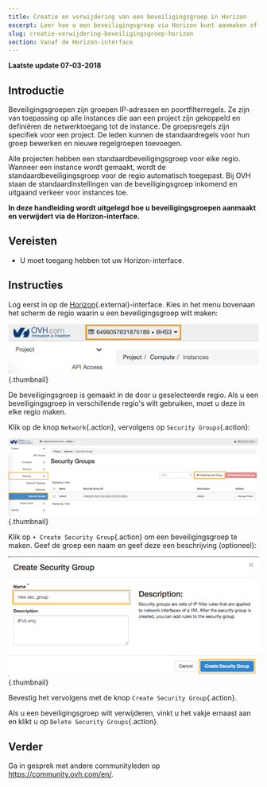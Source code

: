 ```yaml
---
title: Creatie en verwijdering van een beveiligingsgroep in Horizon
excerpt: Leer hoe u een beveiligingsgroep via Horizon kunt aanmaken of verwijderen
slug: creatie-verwijdering-beveiligingsgroep-horizon
section: Vanaf de Horizon-interface
---
```


**Laatste update 07-03-2018**


## Introductie

Beveiligingsgroepen zijn groepen IP-adressen en poortfilterregels. Ze zijn van toepassing op alle instances die aan een project zijn gekoppeld en definiëren de netwerktoegang tot de instance. De groepsregels zijn specifiek voor een project. De leden kunnen de standaardregels voor hun groep bewerken en nieuwe regelgroepen toevoegen.

Alle projecten hebben een standaardbeveiligingsgroep voor elke regio. Wanneer een instance wordt gemaakt, wordt de standaardbeveiligingsgroep voor de regio automatisch toegepast. Bij OVH staan de standaardinstellingen van de beveiligingsgroep inkomend en uitgaand verkeer voor instances toe.

**In deze handleiding wordt uitgelegd hoe u beveiligingsgroepen aanmaakt en verwijdert via de Horizon-interface.**

## Vereisten

- U moet toegang hebben tot uw Horizon-interface. 


## Instructies

Log eerst in op de [Horizon](https://horizon.cloud.ovh.net/){.external}-interface. Kies in het menu bovenaan het scherm de regio waarin u een beveiligingsgroep wilt maken:

![Kies regio](images/1_H_sec_groups_region_choosing.png){.thumbnail}

De beveiligingsgroep is gemaakt in de door u geselecteerde regio. Als u een beveiligingsgroep in verschillende regio's wilt gebruiken, moet u deze in elke regio maken.


Klik op de knop `Network`{.action}, vervolgens op `Security Groups`{.action}:

![Beveiligingsgroepen](images/2_H_crete_sec_group.png){.thumbnail}

Klik op `+ Create Security Group`{.action} om een beveiligingsgroep te maken. Geef de groep een naam en geef deze een beschrijving (optioneel):

![Creatie van beveiligingsgroepen](images/3_H_new_sec_gr_name.png){.thumbnail}

Bevestig het vervolgens met de knop `Create Security Group`{.action}.

Als u een beveiligingsgroep wilt verwijderen, vinkt u het vakje ernaast aan en klikt u op `Delete Security Groups`{.action}.


## Verder

Ga in gesprek met andere communityleden op <https://community.ovh.com/en/>.